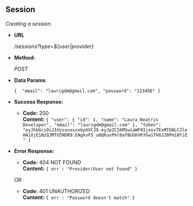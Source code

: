 **Session**
----
  _Creating a session._

* **URL**

  _/sessions?type=${user|provider}_

* **Method:**
  
  _POST_

* **Data Params**

  `{ 
	"email": "laurigdm@gmail.com",
	"password": "123456"
}
  `

* **Success Response:**
  
  * **Code:** 200 <br />
    **Content:**  `{ "user": {
                      "id": 1,
                      "name": "Laura Beatris Developer",
                      "email": "laurigdm@gmail.com"
                    },
                    "token": "eyJhbGciOiJIUzxxxxxxxkpXVCJ9.eyJpZCI6MSwiaWF0IjoxxTExMTQ0LCJleHAiOjE1NzQ3MTU5NDR9.EAgkvF5_u6QKuxPml0afBUGKVKYGw1Tk6J20Pm18YiE"
                    }`
              
* **Error Response:**

  * **Code:** 404 NOT FOUND <br />
    **Content:** `{ err : "Provider/User not found" }`

  OR

   * **Code:** 401 UNAUTHORIZED <br />
    **Content:** `{ err : "Password doesn't match" }`
